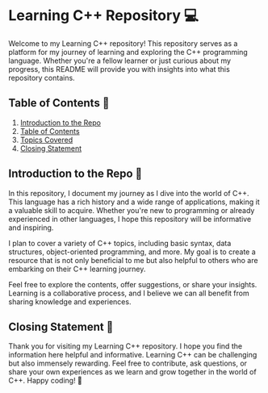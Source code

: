# Learning C++ Repository :computer:

Welcome to my Learning C++ repository! This repository serves as a platform for my journey of learning and exploring the C++ programming language. Whether you're a fellow learner or just curious about my progress, this README will provide you with insights into what this repository contains.

## Table of Contents :bookmark_tabs:

1. [Introduction to the Repo](#introduction-to-the-repo)
2. [Table of Contents](#table-of-contents)
3. [Topics Covered](#topics-covered)
4. [Closing Statement](#closing-statement)

## Introduction to the Repo :wave:

In this repository, I document my journey as I dive into the world of C++. This language has a rich history and a wide range of applications, making it a valuable skill to acquire. Whether you're new to programming or already experienced in other languages, I hope this repository will be informative and inspiring.

I plan to cover a variety of C++ topics, including basic syntax, data structures, object-oriented programming, and more. My goal is to create a resource that is not only beneficial to me but also helpful to others who are embarking on their C++ learning journey.

Feel free to explore the contents, offer suggestions, or share your insights. Learning is a collaborative process, and I believe we can all benefit from sharing knowledge and experiences.

<!-- ## Topics Covered :books:

So far, I have covered the following topics:


I will continue to update this repository with more topics and practical examples as I progress in my learning journey. -->

## Closing Statement :rocket:

Thank you for visiting my Learning C++ repository. I hope you find the information here helpful and informative. Learning C++ can be challenging but also immensely rewarding. Feel free to contribute, ask questions, or share your own experiences as we learn and grow together in the world of C++. Happy coding! :tada:
